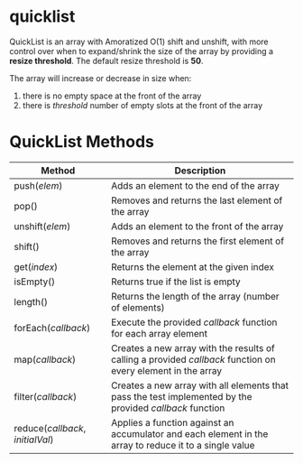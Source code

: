 # quicklist

QuickList is an array with Amoratized O(1) shift and unshift, with more control over when to expand/shrink the size of the array by providing a **resize threshold**. The default resize threshold is **50**.

The array will increase or decrease in size when:

1. there is no empty space at the front of the array
2. there is *threshold* number of empty slots at the front of the array


QuickList Methods
=================

| Method | Description |
| ------- | ------------ |
| push(*elem*) | Adds an element to the end of the array |
| pop()  | Removes and returns the last element of the array |
| unshift(*elem*) | Adds an element to the front of the array |
| shift() | Removes and returns the first element of the array |
| get(*index*) | Returns the element at the given index |
| isEmpty() | Returns true if the list is empty |
| length() | Returns the length of the array (number of elements) |
| forEach(*callback*) | Execute the provided *callback* function for each array element |
| map(*callback*) | Creates a new array with the results of calling a provided *callback* function on every element in the array |
| filter(*callback*) | Creates a new array with all elements that pass the test implemented by the provided *callback* function |
| reduce(*callback*, *initialVal*) | Applies a function against an accumulator and each element in the array to reduce it to a single value |